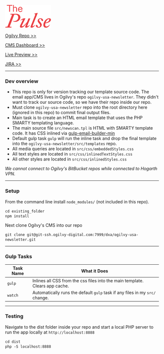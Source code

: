 <img src="src/images/header_title_red_2x.png" alt="Ogilvy Pulse Newsletter CMS" width="150" style="width: 150px;" />

[Ogilvy Repo >>](https://git.ogilvy-digital.com/projects/DXA/repos/ogilvy-usa-newsletter/)

[CMS Dashboard >>](https://app.smartsheet.com/dashboards/v4wGWrMXVrh622FmcCfGg898PCHVJWFC9vHHGhv1)

[Live Preview >>](https://dxa.ogilvy-digital.com/ogilvy-usa-newsletter/)

[JIRA >>](https://hogarthdigital.atlassian.net/browse/CTUS-483)

---

### Dev overview

- This repo is only for version tracking our template source code. The email app/CMS lives in Ogilvy's repo `ogilvy-usa-newsletter`. They didn't want to track our source code, so we have their repo inside our repo.
- Must clone `ogilvy-usa-newsletter` repo into the root directory here (ignored in this repo) to commit final output files.
- Main task is to create an HTML email template that uses the PHP SMARTY templating language. 
- The main source file `src/newscan.tpl` is HTML with SMARTY template code. It has CSS inlined via [gulp-email-builder-min](https://www.npmjs.com/package/gulp-email-builder-min)
- Default gulp task `gulp` will run the inline task and drop the final template into the `ogilvy-usa-newsletter/src/templates` repo.
- All media queries are located in `src/css/embeddedStyles.css`
- All text styles are located in `src/css/inlinedTextStyles.css`
- All other styles are located in `src/css/inlinedStyles.css`

*We cannot connect to Ogilvy's BitBucket repos while connected to Hogarth VPN.*

---
### Setup
From the command line install `node_modules/` (not included in this repo).
``` cli
cd existing_folder
npm install
```
Next clone Ogilvy's CMS into our repo
``` cli
git clone git@git-ssh.ogilvy-digital.com:7999/dxa/ogilvy-usa-newsletter.git
```
---
### Gulp Tasks

Task Name    | What it Does
-------------|-----------
`gulp` | Inlines all CSS from the css files into the main template. Clears app cache.
`watch` | Automatically runs the default `gulp` task if any files in my `src/` change.
---
### Testing
Navigate to the dist folder inside your repo and start a local PHP server to run the app locally at `http://localhost:8888`
``` cli
cd dist
php -S localhost:8888
```
